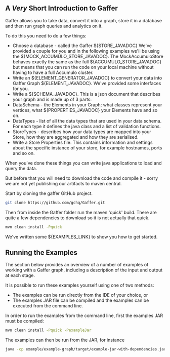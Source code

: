 ## A *Very* Short Introduction to Gaffer

Gaffer allows you to take data, convert it into a graph, store it in a database and then run graph queries and analytics on it.

To do this you need to do a few things:
 - Choose a database - called the Gaffer ${STORE_JAVADOC} We've provided a couple for you and in the following examples we'll be using the ${MOCK_ACCUMULO_STORE_JAVADOC}. The MockAccumuloStore behaves exactly the same as the full ${ACCUMULO_STORE_JAVADOC} but means that you can run the code on your local machine without having to have a full Accumulo cluster.
 - Write an ${ELEMENT_GENERATOR_JAVADOC} to convert your data into Gaffer Graph ${ELEMENT_JAVADOC}. We've provided some interfaces for you.
 - Write a ${SCHEMA_JAVADOC}. This is a json document that describes your graph and is made up of 3 parts:
  - DataSchema - the Elements in your Graph; what classes represent your vertices, what ${PROPERTIES_JAVADOC} your Elements have and so on.
  - DataTypes - list of all the data types that are used in your data schema. For each type it defines the java class and a list of validation functions.
  - StoreTypes - describes how your data types are mapped into your Store, how they are aggregated and how they are serialised.
 - Write a Store Properties file. This contains information and settings about the specific instance of your store, for example hostnames, ports and so on.

When you've done these things you can write java applications to load and query the data.

But before that you will need to download the code and compile it - sorry we are not yet publishing our artifacts to maven central.

Start by cloning the gaffer GitHub project.

```bash
git clone https://github.com/gchq/Gaffer.git
```

Then from inside the Gaffer folder run the maven 'quick' build. There are quite a few dependencies to download so it is not actually that quick.

```bash
mvn clean install -Pquick
```

We've written some ${EXAMPLES_LINK} to show you how to get started.

## Running the Examples

The section below provides an overview of a number of examples of working with a Gaffer graph, including a description of the input and output at each stage.

It is possible to run these examples yourself using one of two methods:

* The examples can be run directly from the IDE of your choice, or
* The examples JAR file can be compiled and the examples can be executed from the command line.

In order to run the examples from the command line, first the examples JAR must be compiled:

```bash
mvn clean install -Pquick -PexampleJar
```

The examples can then be run from the JAR, for instance

```bash
java -cp example/example-graph/target/example-jar-with-dependencies.jar uk.gov.gchq.gaffer.example.gettingstarted.analytic.LoadAndQuery1
```